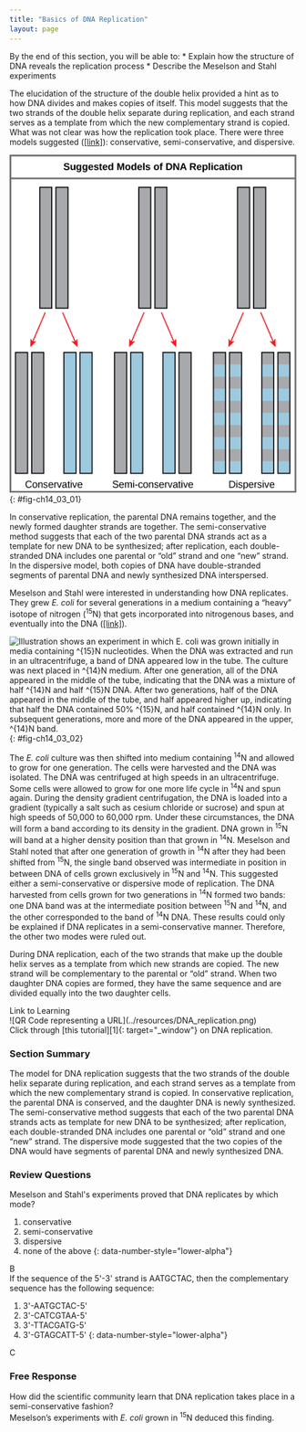 ```yaml
---
title: "Basics of DNA Replication"
layout: page
---
```



<div data-type="abstract" markdown="1">
By the end of this section, you will be able to:
* Explain how the structure of DNA reveals the replication process
* Describe the Meselson and Stahl experiments

</div>

The elucidation of the structure of the double helix provided a hint as to how DNA divides and makes copies of itself. This model suggests that the two strands of the double helix separate during replication, and each strand serves as a template from which the new complementary strand is copied. What was not clear was how the replication took place. There were three models suggested ([\[link\]](#fig-ch14_03_01)): conservative, semi-conservative, and dispersive.

 ![Illustration shows the conservative, semi-conservative, and dispersive models of DNA synthesis. In the conservative model, when DNA is replicated and both newly synthesized strands are paired together. In the semi-conservative model, each newly synthesized strand pairs with a parent strand. In the dispersive model, newly synthesized DNA is interspersed with parent DNA within both DNA strands.](../resources/Figure_14_03_01.jpg "The three suggested models of DNA replication. Grey indicates the original DNA strands, and blue indicates newly synthesized DNA."){: #fig-ch14_03_01}

In conservative replication, the parental DNA remains together, and the newly formed daughter strands are together. The semi-conservative method suggests that each of the two parental DNA strands act as a template for new DNA to be synthesized; after replication, each double-stranded DNA includes one parental or “old” strand and one “new” strand. In the dispersive model, both copies of DNA have double-stranded segments of parental DNA and newly synthesized DNA interspersed.

Meselson and Stahl were interested in understanding how DNA replicates. They grew *E. coli* for several generations in a medium containing a “heavy” isotope of nitrogen (<sup>15</sup>N) that gets incorporated into nitrogenous bases, and eventually into the DNA ([\[link\]](#fig-ch14_03_02)).

 ![Illustration shows an experiment in which E. coli was grown initially in media containing ^\{15}N nucleotides. When the DNA was extracted and run in an ultracentrifuge, a band of DNA appeared low in the tube. The culture was next placed in ^\{14}N medium. After one generation, all of the DNA appeared in the middle of the tube, indicating that the DNA was a mixture of half ^\{14}N and half ^\{15}N DNA. After two generations, half of the DNA appeared in the middle of the tube, and half appeared higher up, indicating that half the DNA contained 50% ^\{15}N, and half contained ^\{14}N only. In subsequent generations, more and more of the DNA appeared in the upper, ^\{14}N band.](../resources/Figure_14_03_02.jpg "Meselson and Stahl experimented with E. coli grown first in heavy nitrogen (15N) then in 14N. DNA grown in 15N (red band) is heavier than DNA grown in 14N (orange band), and sediments to a lower level in cesium chloride solution in an ultracentrifuge. When DNA grown in 15N is switched to media containing 14N, after one round of cell division the DNA sediments halfway between the 15N and 14N levels, indicating that it now contains fifty percent 14N. In subsequent cell divisions, an increasing amount of DNA contains 14N only. This data supports the semi-conservative replication model. (credit: modification of work by Mariana Ruiz Villareal)"){: #fig-ch14_03_02}

The *E. coli* culture was then shifted into medium containing <sup>14</sup>N and allowed to grow for one generation. The cells were harvested and the DNA was isolated. The DNA was centrifuged at high speeds in an ultracentrifuge. Some cells were allowed to grow for one more life cycle in <sup>14</sup>N and spun again. During the density gradient centrifugation, the DNA is loaded into a gradient (typically a salt such as cesium chloride or sucrose) and spun at high speeds of 50,000 to 60,000 rpm. Under these circumstances, the DNA will form a band according to its density in the gradient. DNA grown in <sup>15</sup>N will band at a higher density position than that grown in <sup>14</sup>N. Meselson and Stahl noted that after one generation of growth in <sup>14</sup>N after they had been shifted from <sup>15</sup>N, the single band observed was intermediate in position in between DNA of cells grown exclusively in<sup> 15</sup>N and <sup>14</sup>N. This suggested either a semi-conservative or dispersive mode of replication. The DNA harvested from cells grown for two generations in <sup>14</sup>N formed two bands: one DNA band was at the intermediate position between <sup>15</sup>N and <sup>14</sup>N, and the other corresponded to the band of <sup>14</sup>N DNA. These results could only be explained if DNA replicates in a semi-conservative manner. Therefore, the other two modes were ruled out.

During DNA replication, each of the two strands that make up the double helix serves as a template from which new strands are copied. The new strand will be complementary to the parental or “old” strand. When two daughter DNA copies are formed, they have the same sequence and are divided equally into the two daughter cells.

<div data-type="note" data-has-label="true" class="interactive" data-label="" markdown="1">
<div data-type="title">
Link to Learning
</div>
<div data-type="media" data-alt="QR Code representing a URL">
![QR Code representing a URL](../resources/DNA_replication.png)
</div>
Click through [this tutorial][1]{: target="_window"} on DNA replication.

</div>

### Section Summary

The model for DNA replication suggests that the two strands of the double helix separate during replication, and each strand serves as a template from which the new complementary strand is copied. In conservative replication, the parental DNA is conserved, and the daughter DNA is newly synthesized. The semi-conservative method suggests that each of the two parental DNA strands acts as template for new DNA to be synthesized; after replication, each double-stranded DNA includes one parental or “old” strand and one “new” strand. The dispersive mode suggested that the two copies of the DNA would have segments of parental DNA and newly synthesized DNA.

### Review Questions

<div data-type="exercise">
<div data-type="problem" markdown="1">
Meselson and Stahl's experiments proved that DNA replicates by which mode?

1.  conservative
2.  semi-conservative
3.  dispersive
4.  none of the above
{: data-number-style="lower-alpha"}

</div>
<div data-type="solution" markdown="1">
B

</div>
</div>

<div data-type="exercise">
<div data-type="problem" markdown="1">
If the sequence of the 5'-3' strand is AATGCTAC, then the complementary sequence has the following sequence:

1.  3'-AATGCTAC-5'
2.  3'-CATCGTAA-5'
3.  3'-TTACGATG-5'
4.  3'-GTAGCATT-5'
{: data-number-style="lower-alpha"}

</div>
<div data-type="solution" markdown="1">
C

</div>
</div>

### Free Response

<div data-type="exercise">
<div data-type="problem" markdown="1">
How did the scientific community learn that DNA replication takes place in a semi-conservative fashion?

</div>
<div data-type="solution" markdown="1">
Meselson’s experiments with <em>E. coli </em>grown in <sup>15</sup>N deduced this finding.

</div>
</div>



[1]: http://openstaxcollege.org/l/DNA_replicatio2
